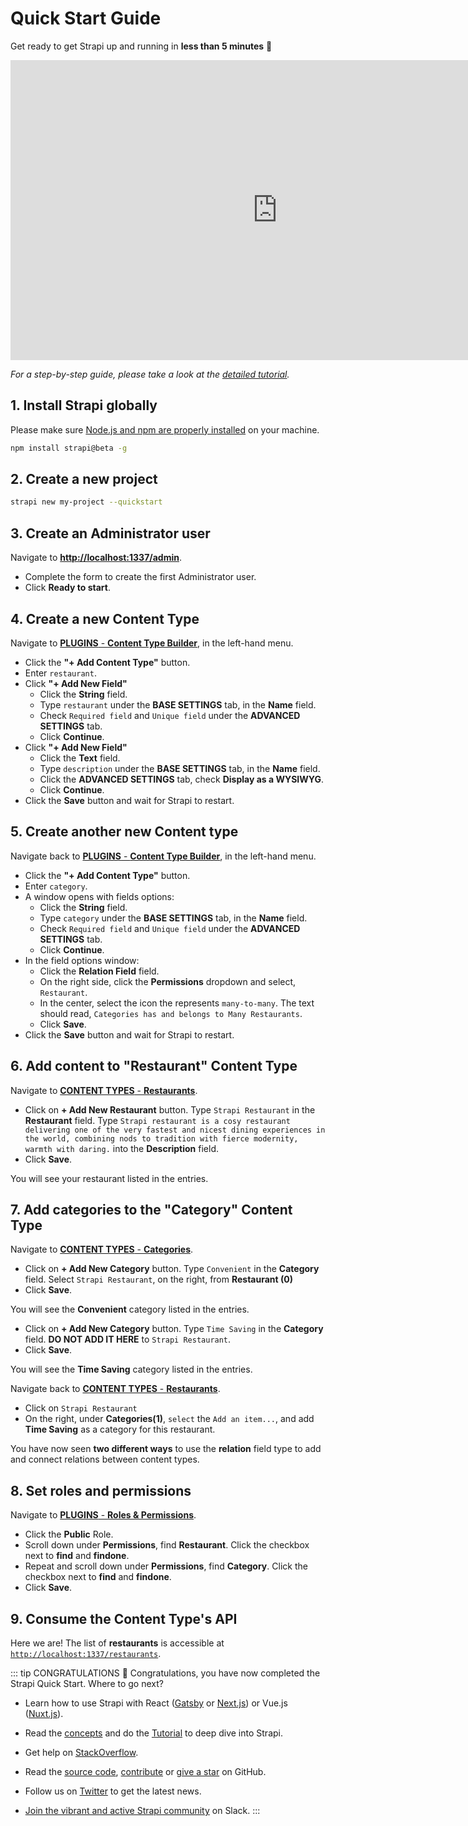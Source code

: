 # Quick Start Guide

Get ready to get Strapi up and running in **less than 5 minutes** 🚀

<div class="video-container">
<iframe width="853" height="480"  src="https://www.youtube.com/embed/_qlLobVjd9k" frameborder="0" allow="accelerometer; autoplay; encrypted-media; gyroscope; picture-in-picture" allowfullscreen></iframe>
</div>

_For a step-by-step guide, please take a look at the [detailed tutorial](quick-start-tutorial.html)._

## 1. Install Strapi globally

Please make sure [Node.js and npm are properly installed](install-requirements.html) on your machine.

```bash
npm install strapi@beta -g
```

## 2. Create a new project

```bash
strapi new my-project --quickstart
```

## 3. Create an Administrator user

Navigate to [**http://localhost:1337/admin**](http://localhost:1337/admin).

- Complete the form to create the first Administrator user.
- Click **Ready to start**.

## 4. Create a new Content Type

Navigate to [**PLUGINS** - **Content Type Builder**](http://localhost:1337/admin/plugins/content-type-builder), in the left-hand menu.

- Click the **"+ Add Content Type"** button.
- Enter `restaurant`.
- Click **"+ Add New Field"**
  - Click the **String** field.
  - Type `restaurant` under the **BASE SETTINGS** tab, in the **Name** field.
  - Check `Required field` and `Unique field` under the **ADVANCED SETTINGS** tab.
  - Click **Continue**.
- Click **"+ Add New Field"**
  - Click the **Text** field.
  - Type `description` under the **BASE SETTINGS** tab, in the **Name** field.
  - Click the **ADVANCED SETTINGS** tab, check **Display as a WYSIWYG**.
  - Click **Continue**.
- Click the **Save** button and wait for Strapi to restart.

## 5. Create another new Content type

Navigate back to [**PLUGINS** - **Content Type Builder**](http://localhost:1337/admin/plugins/content-type-builder), in the left-hand menu.

- Click the **"+ Add Content Type"** button.
- Enter `category`.
- A window opens with fields options:
  - Click the **String** field.
  - Type `category` under the **BASE SETTINGS** tab, in the **Name** field.
  - Check `Required field` and `Unique field` under the **ADVANCED SETTINGS** tab.
  - Click **Continue**.
- In the field options window:
  - Click the **Relation Field** field.
  - On the right side, click the **Permissions** dropdown and select, `Restaurant`.
  - In the center, select the icon the represents `many-to-many`. The text should read, `Categories has and belongs to Many Restaurants`.
  - Click **Save**.
- Click the **Save** button and wait for Strapi to restart.

## 6. Add content to "Restaurant" Content Type

Navigate to [**CONTENT TYPES** - **Restaurants**](http://localhost:1337/admin/plugins/content-manager/restaurant?source=content-manager).

- Click on **+ Add New Restaurant** button. Type `Strapi Restaurant` in the **Restaurant** field. Type `Strapi restaurant is a cosy restaurant delivering one of the very fastest and nicest dining experiences in the world, combining nods to tradition with fierce modernity, warmth with daring.` into the **Description** field.
- Click **Save**.

You will see your restaurant listed in the entries.

## 7. Add categories to the "Category" Content Type

Navigate to [**CONTENT TYPES** - **Categories**](http://localhost:1337/admin/plugins/content-manager/category?source=content-manager).

- Click on **+ Add New Category** button. Type `Convenient` in the **Category** field. Select `Strapi Restaurant`, on the right, from **Restaurant (0)**
- Click **Save**.

You will see the **Convenient** category listed in the entries.

- Click on **+ Add New Category** button. Type `Time Saving` in the **Category** field. **DO NOT ADD IT HERE** to `Strapi Restaurant`.
- Click **Save**.

You will see the **Time Saving** category listed in the entries.

Navigate back to [**CONTENT TYPES** - **Restaurants**](http://localhost:1337/admin/plugins/content-manager/restaurant?source=content-manager).

- Click on `Strapi Restaurant`
- On the right, under **Categories(1)**, `select` the `Add an item...`, and add **Time Saving** as a category for this restaurant.

You have now seen **two different ways** to use the **relation** field type to add and connect relations between content types.

## 8. Set roles and permissions

Navigate to [**PLUGINS** - **Roles & Permissions**](http://localhost:1337/admin/plugins/users-permissions/roles).

- Click the **Public** Role.
- Scroll down under **Permissions**, find **Restaurant**. Click the checkbox next to **find** and **findone**.
- Repeat and scroll down under **Permissions**, find **Category**. Click the checkbox next to **find** and **findone**.
- Click **Save**.

## 9. Consume the Content Type's API

Here we are! The list of **restaurants** is accessible at [`http://localhost:1337/restaurants`](http://localhost:1337/restaurants).

::: tip CONGRATULATIONS
👏 Congratulations, you have now completed the Strapi Quick Start. Where to go next?

- Learn how to use Strapi with React ([Gatsby](https://blog.strapi.io/building-a-static-website-using-gatsby-and-strapi) or [Next.js](https://blog.strapi.io/strapi-next-setup/)) or Vue.js ([Nuxt.js](https://blog.strapi.io/cooking-a-deliveroo-clone-with-nuxt-vue-js-graphql-strapi-and-stripe-setup-part-1-7/)).

- Read the [concepts](../concepts/concepts.html) and do the [Tutorial](/3.0.0-beta.x/getting-started/quick-start-tutorial.html) to deep dive into Strapi.
- Get help on [StackOverflow](https://stackoverflow.com/questions/tagged/strapi).
- Read the [source code](https://github.com/strapi/strapi), [contribute](https://github.com/strapi/strapi/blob/master/CONTRIBUTING.md) or [give a star](https://github.com/strapi/strapi) on GitHub.
- Follow us on [Twitter](https://twitter.com/strapijs) to get the latest news.
- [Join the vibrant and active Strapi community](https://slack.strapi.io) on Slack.
  :::
